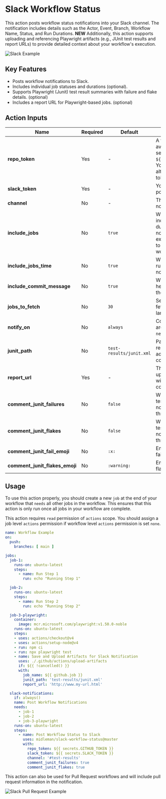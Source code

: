 # Slack Workflow Status
This action posts workflow status notifications into your Slack channel. The notification includes details such as the Actor, Event, Branch, Workflow Name, Status, and Run Durations. 
**NEW** Additionally, this action supports uploading and referencing Playwright artifacts (e.g., JUnit test results and report URLs) to provide detailed context about your workflow's execution.

<img src="./docs/images/example.png" title="Slack Example">

## Key Features

- Posts workflow notifications to Slack.
- Includes individual job statuses and durations (optional).
- Supports Playwright (Junit) test result summaries with failure and flake details. (optional)
- Includes a report URL for Playwright-based jobs. (optional)

## Action Inputs

| Name                       | Required  | Default         | Description |
|----------------------------|-----------|-----------------|-------------|
| **repo_token**             | Yes       | -               | A token is automatically available in your workflow secrets var: `${{secrets.GITHUB_TOKEN}}`. You can optionally send an alternative self-generated token. |
| **slack_token**            | Yes       | -               | Your Slack token for posting notifications. |
| **channel**                | No        | -               | The Slack channel to send notifications to. |
| **include_jobs**           | No        | `true`          | When set to `true`, includes individual job statuses and durations in the Slack notification. Use `false` to exclude them or `on-failure` to include only when the workflow fails. |
| **include_jobs_time**      | No        | `true`          | When `true`, includes job run times in the Slack notification. |
| **include_commit_message** | No        | `true`          | When `true`, includes the head commit message in the notification. |
| **jobs_to_fetch**          | No        | `30`            | Sets the number of jobs to fetch for workflows with a large number of jobs. |
| **notify_on**              | No        | `always`        | Controls when notifications are sent: `always`, `fail-only`, `never`. |
| **junit_path**             | No        | `test-results/junit.xml` | Path to the JUnit test results. Needed in order to add test result details in comment thread. |
| **report_url**             | Yes       | -               | The report URL to save and upload as an artifact. This will be hyperlinked in the comment thread. |
| **comment_junit_failures** | No        | `false`         | When `true`, includes JUnit test failures in the Slack notification comment thread. |
| **comment_junit_flakes**   | No        | `false`         | When `true`, includes JUnit test flakes in the Slack notification comment thread. |
| **comment_junit_fail_emoji** | No      | `:x:`           | Emoji used for JUnit test failures. |
| **comment_junit_flakes_emoji** | No    | `:warning:`     | Emoji used for JUnit test flakes. |

## Usage

To use this action properly, you should create a new `job` at the end of your workflow that `needs` all other jobs in the workflow. This ensures that this action is only run once all jobs in your workflow are complete.

This action requires `read` permission of `actions` scope. You should assign a job level `actions` permission if workflow level `actions` permission is set `none`.

```yaml
name: Workflow Example
on:
  push:
    branches: [ main ]

jobs:
  job-1:
    runs-on: ubuntu-latest
    steps:
      - name: Run Step 1
        run: echo "Running Step 1"

  job-2:
    runs-on: ubuntu-latest
    steps:
      - name: Run Step 2
        run: echo "Running Step 2"

  job-3-playwright:
    container:
      image: mcr.microsoft.com/playwright:v1.50.0-noble
    runs-on: ubuntu-latest
    steps:
    - uses: actions/checkout@v4
    - uses: actions/setup-node@v4
    - run: npm ci
    - run: npx playwright test
    - name: Save and Upload Artifacts for Slack Notification
      uses: ./.github/actions/upload-artifacts
      if: ${{ !cancelled() }}
      with:
        job_name: ${{ github.job }}
        junit_path: 'test-results/junit.xml'
        report_url: 'http://www.my-url.html'

  slack-notifications:
    if: always()
    name: Post Workflow Notifications
    needs: 
      - job-1
      - job-2
      - job-3-playwright
    runs-on: ubuntu-latest
    steps:
      - name: Post Workflow Status to Slack
        uses: midleman/slack-workflow-status@master
        with:
          repo_token: ${{ secrets.GITHUB_TOKEN }}
          slack_token: ${{ secrets.SLACK_TOKEN }}
          channel: '#test-results'
          comment_junit_failures: true
          comment_junit_flakes: true
```

This action can also be used for Pull Request workflows and will include pull request information in the notification.

<img src="./docs/images/example-pr.png" title="Slack Pull Request Example">


